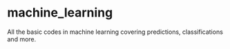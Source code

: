 # machine_learning
All the basic codes in machine learning covering predictions, classifications and more.

